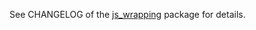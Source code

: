 See CHANGELOG of the [js_wrapping](https://pub.dartlang.org/packages/js_wrapping) package for details.
